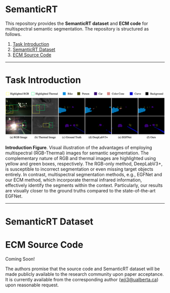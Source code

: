 # SemanticRT
This repository provides the **SemanticRT dataset** and **ECM code** for multispectral semantic segmentation. The repository is structured as follows.

1. [Task Introduction](#overall)
2. [SemanticRT Dataset](#SemanticRT)
3. [ECM Source Code](#ECM)

------

<a name="overall"></a>   
# Task Introduction 

![avatar](https://github.com/jiwei0921/SemanticRT/blob/main/intro.png)  

**Introduction Figure**. Visual illustration of the advantages of employing multispectral (RGB-Thermal) images for semantic segmentation. The complementary nature of RGB and thermal images are highlighted using yellow and green boxes, respectively. The RGB-only method, DeepLabV3+, is susceptible to incorrect segmentation or even missing target objects entirely. In contrast, multispectral segmentation methods, e.g., EGFNet and our ECM method, which incorporate thermal infrared information, effectively identify the segments within the context. Particularly, our results are visually closer to the ground truths compared to the state-of-the-art EGFNet.

------

<a name="SemanticRT"></a> 
# SemanticRT Dataset

<a name="ECM"></a> 
# ECM Source Code

Coming Soon!

The authors promise that the source code and SemanticRT dataset will be made publicly available to the research community upon paper acceptance. It is currently available from the corresponding author (wji3@ualberta.ca) upon reasonable request. 
